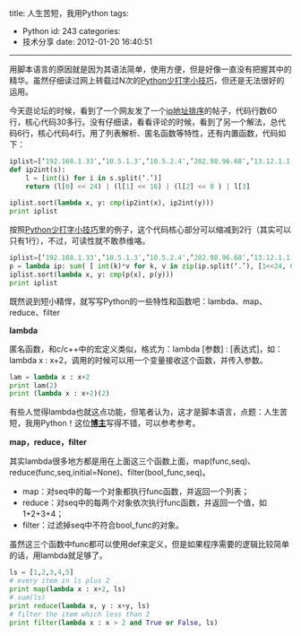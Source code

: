 title: 人生苦短，我用Python
tags:
  - Python
id: 243
categories:
  - 技术分享
date: 2012-01-20 16:40:51
---

用脚本语言的原因就是因为其语法简单，使用方便，但是好像一直没有把握其中的精华。虽然仔细读过网上转载过N次的[Python少打字小技巧](http://www.joynb.net/blog/archives/120)，但还是无法很好的运用。

 <!--more-->  

今天逛论坛的时候，看到了一个网友发了一个[ip地址排序](http://bbs.chinaunix.net/thread-823862-1-1.html)的帖子，代码行数60行，核心代码30多行。没有仔细读，看看评论的时候，看到了另一个解法，总代码6行，核心代码4行。用了列表解析、匿名函数等特性，还有内置函数，代码如下：

``` python
iplist=[‘192.168.1.33′,’10.5.1.3′,’10.5.2.4′,’202.98.96.68′,’13.12.1.1’]  
def ip2int(s):  
    l = [int(i) for i in s.split(‘.’)]  
    return (l[0] << 24) | (l[1] << 16) | (l[2] << 8 ) | l[3]  
      
iplist.sort(lambda x, y: cmp(ip2int(x), ip2int(y)))  
print iplist 
```

按照[Python少打字小技巧](http://www.joynb.net/blog/archives/120)里的例子，这个代码核心部分可以缩减到2行（其实可以只有1行），不过，可读性就不敢恭维咯。


``` python
iplist=[‘192.168.1.33′,’10.5.1.3′,’10.5.2.4′,’202.98.96.68′,’13.12.1.1’]  
p = lambda ip: sum( [ int(k)*v for k, v in zip(ip.split(‘.’), [1<<24, 65536, 256, 1])]);  
iplist.sort(lambda x, y: cmp(p(x), p(y)))  
print iplist 
```

既然说到短小精悍，就写写Python的一些特性和函数吧：lambda、map、reduce、filter

**lambda**

匿名函数，和c/c++中的宏定义类似，格式为：lambda [参数] : [表达式]，如：lambda x : x+2，调用的时候可以用一个变量接收这个函数，并传入参数。

``` python
lam = lambda x : x+2  
print lam(2)  
print (lambda x : x+2)(2) 
```

有些人觉得lambda也就这点功能，但笔者认为，这才是脚本语言，点题：人生苦短，我用Python！这位[**博主**](http://www.cnblogs.com/coderzh/archive/2010/04/30/python-cookbook-lambda.html)写得不错，可以参考参考。

**map，reduce，filter**

其实lambda很多地方都是用在上面这三个函数上面，map(func,seq)、reduce(func,seq,initial=None)、filter(bool_func,seq)。

* map：对seq中的每一个对象都执行func函数，并返回一个列表；
* reduce：对seq中的每两个对象依次执行func函数，并返回一个值，如1+2+3+4；
* filter：过滤掉seq中不符合bool_func的对象。

虽然这三个函数中func都可以使用def来定义，但是如果程序需要的逻辑比较简单的话，用lambda就足够了。

``` python
ls = [1,2,3,4,5]  
# every item in ls plus 2  
print map(lambda x : x+2, ls)  
# sum(ls)  
print reduce(lambda x, y : x+y, ls)  
# filter the item which less than 2  
print filter(lambda x : x > 2 and True or False, ls)  
```
